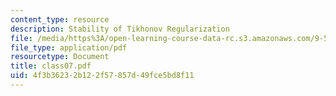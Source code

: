 ```yaml
---
content_type: resource
description: Stability of Tikhonov Regularization
file: /media/https%3A/open-learning-course-data-rc.s3.amazonaws.com/9-520-statistical-learning-theory-and-applications-spring-2003/4f3b36232b122f57857d49fce5bd8f11_class07.pdf
file_type: application/pdf
resourcetype: Document
title: class07.pdf
uid: 4f3b3623-2b12-2f57-857d-49fce5bd8f11
---
```

